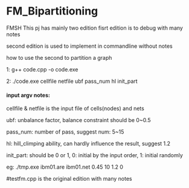 # FM_Bipartitioning
FMSH
This pj has mainly two edition
fisrt edition is to debug with many notes

second edition is used to implement in commandline without notes

how to use the second to partition a graph

1: g++ code.cpp -o code.exe

2: ./code.exe cellfile netfile ubf pass_num hl init_part

#### input argv notes:
cellfile & netfile is the input file of cells(nodes) and nets

ubf: unbalance factor, balance constraint should be 0~0.5

pass_num: number of pass, suggest num: 5~15

hl: hill_climping ability, can hardly influence the result, suggest 1.2

init_part: should be 0 or 1, 0: initial by the input order, 1: initial randomly

eg: ./tmp.exe ibm01.are ibm01.net 0.45 10 1.2 0

#testfm.cpp is the original edition with many notes

